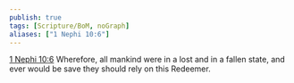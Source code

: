 ```yaml
---
publish: true
tags: [Scripture/BoM, noGraph]
aliases: ["1 Nephi 10:6"]
---
```

[1 Nephi 10:6](https://churchofjesuschrist.org/study/scriptures/bofm/1-ne/10?lang=eng&id=p6#p6) Wherefore, all mankind were in a lost and in a fallen state, and ever would be save they should rely on this Redeemer.

